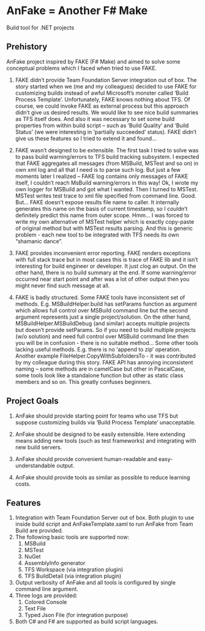 AnFake = Another F# Make
========================

Build tool for .NET projects

Prehistory
----------

AnFake project inspired by FAKE (F# Make) and aimed to solve some conceptual problems which I faced when tried to use FAKE.

1. FAKE didn’t provide Team Foundation Server integration out of box.
The story started when we (me and my colleagues) decided to use FAKE for customizing builds instead of awful Microsoft’s monster called ‘Build Process Template’. Unfortunately, FAKE knows nothing about TFS. Of course, we could invoke FAKE as external process but this approach didn’t give us desired results. We would like to see nice build summaries as TFS itself does. And also it was necessary to set some build properties from within build script – such as ‘Build Quality’ and ‘Build Status’ (we were interesting in ‘partially succeeded’ status). FAKE didn’t give us these features so I tried to extend it and found…

2. FAKE wasn’t designed to be extensible.
The first task I tried to solve was to pass build warning/errors to TFS build tracking subsystem. I expected that FAKE aggregates all messages (from MSBuild, MSTest and so on) in own xml log and all that I need is to parse such log. But just a few moments later I realized – FAKE log contains only messages of FAKE itself, I couldn’t reach MsBuild warning/errors in this way! Ok, I wrote my own logger for MSBuild and got what I wanted.
Then I turned to MSTest. MSTest writes test trace to xml file specified from command line. Good. But… FAKE doesn’t expose results file name to caller. It internally generates this name on the basis of current timestamp, so I couldn’t definitely predict this name from outer scope. Hmm… I was forced to write my own alternative of MSTest helper which is exactly copy-paste of original method but with MSTest results parsing.
And this is generic problem - each new tool to be integrated with TFS needs its own “shamanic dance”.

3. FAKE provides inconvenient error reporting.
FAKE renders exceptions with full stack trace but in most cases this is trace of FAKE lib and it isn’t interesting for build engineer or developer. It just clog an output. On the other hand, there is no build summary at the end. If some warning/error occurred near start point and after was a lot of other output then you might never find such message at all.

4. FAKE is badly structured.
Some FAKE tools have inconsistent set of methods. E.g. MSBuildHelper.build has setParams function as argument which allows full control over MSBuild command line but the second argument represents just a single project/solution. On the other hand, MSBuildHelper.MSBuildDebug (and similar) accepts multiple projects but doesn’t provide setParams. So if you need to build multiple projects (w/o solution) and need full control over MSBuild command line then you will be in confusion - there is no suitable method…
Some other tools lacking useful methods. E.g. there is no ‘append to zip’ operation. Another example FileHelper.CopyWithSubfoldersTo - it was contributed by my colleague during this story.
FAKE API has annoying inconsistent naming – some methods are in camelCase but other in PascalCase, some tools look like a standalone function but other as static class members and so on. This greatly confuses beginners.

Project Goals
-------------

1. AnFake should provide starting point for teams who use TFS but suppose customizing builds via ‘Build Process Template’ unacceptable.

2. AnFake should be designed to be easily extensible. Here extending means adding new tools (such as test frameworks) and integrating with new build servers.

3. AnFake should provide convenient human-readable and easy-understandable output.

4. AnFake should provide tools as similar as possible to reduce learning costs.

Features
--------

1. Integration with Team Foundation Server out of box. Both plugin to use inside build script and AnFakeTemplate.xaml to run AnFake from Team Build are provided.
2. The following basic tools are supported now:
   1. MSBuild
   2. MSTest
   3. NuGet
   4. AssemblyInfo generator
   5. TFS Workspace (via integration plugin)
   6. TFS BuildDetail (via integration plugin)
3. Output verbosity of AnFake and all tools is configured by single command line argument.
4. Three logs are provided:
   1. Colored Console
   2. Text File
   3. Typed Json File (for integration purpose)
5. Both C# and F# are supported as build script languages.
